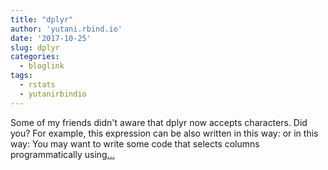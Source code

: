 ```yaml
---
title: "dplyr"
author: 'yutani.rbind.io'
date: '2017-10-25'
slug: dplyr
categories:
  - bloglink
tags:
  - rstats
  - yutanirbindio
---
```


Some of my friends didn't aware that dplyr now accepts characters. Did you? For example, this expression can be also written in this way: or in this way: You may want to write some code that selects columns programmatically using[... <i class="fas fa-external-link-alt"></i>](https://yutani.rbind.io/post/2017-10-25-dplyr-select/)

